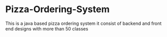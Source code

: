 # Pizza-Ordering-System
This is a java based pizza ordering system it consist of backend and front end designs with more than 50 classes
